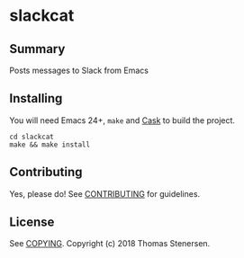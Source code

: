 # slackcat

## Summary

Posts messages to Slack from Emacs

## Installing

You will need Emacs 24+, `make` and [Cask](https://github.com/cask/cask) to
build the project.

    cd slackcat
    make && make install


## Contributing

Yes, please do! See [CONTRIBUTING][] for guidelines.

## License

See [COPYING][]. Copyright (c) 2018 Thomas Stenersen.


[CONTRIBUTING]: ./CONTRIBUTING.md
[COPYING]: ./COPYING
